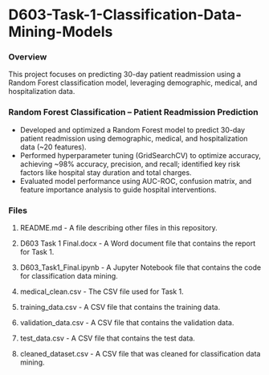 # D603-Task-1-Classification-Data-Mining-Models
### Overview
This project focuses on predicting 30-day patient readmission using a Random Forest classification model, leveraging demographic, medical, and hospitalization data.

### Random Forest Classification – Patient Readmission Prediction
-	Developed and optimized a Random Forest model to predict 30-day patient readmission using demographic, medical, and hospitalization data (~20 features).
-	Performed hyperparameter tuning (GridSearchCV) to optimize accuracy, achieving ~98% accuracy, precision, and recall; identified key risk factors like hospital stay duration and total charges.
-	Evaluated model performance using AUC-ROC, confusion matrix, and feature importance analysis to guide hospital interventions.

### Files
1. README.md - A file describing other files in this repository.

2. D603 Task 1 Final.docx - A Word document file that contains the report for Task 1.

3. D603_Task1_Final.ipynb - A Jupyter Notebook file that contains the code for classification data mining.

4. medical_clean.csv - The CSV file used for Task 1.

5. training_data.csv - A CSV file that contains the training data.

6. validation_data.csv - A CSV file that contains the validation data.

7. test_data.csv - A CSV file that contains the test data.

8. cleaned_dataset.csv - A CSV file that was cleaned for classification data mining.
